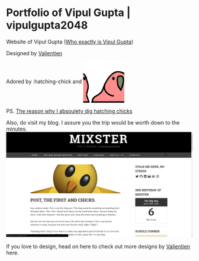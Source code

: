 # Portfolio of Vipul Gupta | vipulgupta2048

Website of Vipul Gupta ([Who exactly is Vipul Gupta](https://mixstersite.wordpress.com/aboutvipulgupta2048/))

Designed by [Valientien](https://github.com/valentinsld/)

Adored by :hatching-chick and <img src="./img/party.gif" align="center">

PS. [The reason why I absoulety dig hatching chicks](https://mixstersite.wordpress.com/2017/06/26/firstpost-and-chicks/)

Also, do visit my blog. I assure you the trip would be worth down to the minutes.
![](img/4.png)

If you love to design, head on here to check out more designs by [Valientien](https://www.behance.net/valentinsld) here.
